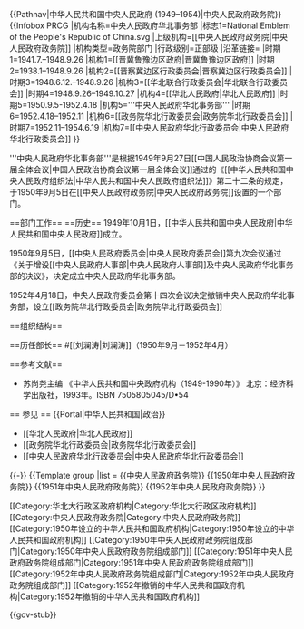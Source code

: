 {{Pathnav|中华人民共和国中央人民政府 (1949–1954)|中央人民政府政务院}}
{{Infobox PRCG
|机构名称=中央人民政府华北事务部
|标志1=National Emblem of the People's Republic of China.svg
|上级机构=[[中央人民政府政务院|中央人民政府政务院]]
|机构类型=政务院部门
|行政级别=正部级
|沿革链接=
|时期1=1941.7.–1948.9.26
|机构1=[[晋冀鲁豫边区政府|晋冀鲁豫边区政府]]
|时期2=1938.1–1948.9.26
|机构2=[[晋察冀边区行政委员会|晋察冀边区行政委员会]]
|时期3=1948.6.12.–1948.9.26
|机构3=[[华北联合行政委员会|华北联合行政委员会]]
|时期4=1948.9.26–1949.10.27
|机构4=[[华北人民政府|华北人民政府]]
|时期5=1950.9.5-1952.4.18
|机构5='''中央人民政府华北事务部'''
|时期6=1952.4.18–1952.11
|机构6=[[政务院华北行政委员会|政务院华北行政委员会]]
|时期7=1952.11–1954.6.19
|机构7=[[中央人民政府华北行政委员会|中央人民政府华北行政委员会]]
}}

'''中央人民政府华北事务部'''是根据1949年9月27日[[中国人民政治协商会议第一届全体会议|中国人民政治协商会议第一届全体会议]]通过的《[[中华人民共和国中央人民政府组织法|中华人民共和国中央人民政府组织法]]》第二十二条的规定，于1950年9月5日在[[中央人民政府政务院|中央人民政府政务院]]设置的一个部门。

==部门工作==
==历史==
1949年10月1日，[[中华人民共和国中央人民政府|中华人民共和国中央人民政府]]成立。

1950年9月5日，[[中央人民政府委员会|中央人民政府委员会]]第九次会议通过《关于增设[[中央人民政府人事部|中央人民政府人事部]]及中央人民政府华北事务部的决议》，决定成立中央人民政府华北事务部。

1952年4月18日，中央人民政府委员会第十四次会议决定撤销中央人民政府华北事务部，设立[[政务院华北行政委员会|政务院华北行政委员会]]

==组织结构==

==历任部长==
#[[刘澜涛|刘澜涛]]（1950年9月－1952年4月）

==参考文献==
* 苏尚尧主编 《中华人民共和国中央政府机构（1949-1990年）》 北京：经济科学出版社，1993年。ISBN 7505805045/D•54

== 参见 ==
{{Portal|中华人民共和国|政治}}
* [[华北人民政府|华北人民政府]]
* [[政务院华北行政委员会|政务院华北行政委员会]]
* [[中央人民政府华北行政委员会|中央人民政府华北行政委员会]]

{{-}}
{{Template group
|list =
{{中央人民政府政务院}}
{{1950年中央人民政府政务院}}
{{1951年中央人民政府政务院}}
{{1952年中央人民政府政务院}}
}}

[[Category:华北大行政区政府机构|Category:华北大行政区政府机构]]
[[Category:中央人民政府政务院|Category:中央人民政府政务院]]
[[Category:1950年设立的中华人民共和国政府机构|Category:1950年设立的中华人民共和国政府机构]]
[[Category:1950年中央人民政府政务院组成部门|Category:1950年中央人民政府政务院组成部门]]
[[Category:1951年中央人民政府政务院组成部门|Category:1951年中央人民政府政务院组成部门]]
[[Category:1952年中央人民政府政务院组成部门|Category:1952年中央人民政府政务院组成部门]]
[[Category:1952年撤销的中华人民共和国政府机构|Category:1952年撤销的中华人民共和国政府机构]]

{{gov-stub}}
